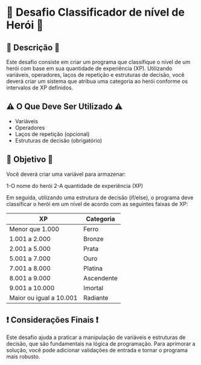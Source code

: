 
# 🔰 Desafio Classificador de nível de Herói 🔰

## 📄 Descrição 📄

Este desafio consiste em criar um programa que classifique o nível de um herói com base em sua quantidade de experiência (XP). Utilizando variáveis, operadores, laços de repetição e estruturas de decisão, você deverá criar um sistema que atribua uma categoria ao herói conforme os intervalos de XP definidos.

## ⚠️ O Que Deve Ser Utilizado ⚠️

- Variáveis
- Operadores
- Laços de repetição (opcional)
- Estruturas de decisão (obrigatório)

## 🎯 Objetivo 🎯

Você deverá criar uma variável para armazenar:

1-O nome do herói
2-A quantidade de experiência (XP)

Em seguida, utilizando uma estrutura de decisão (if/else), o programa deve classificar o herói em um nível de acordo com as seguintes faixas de XP:

| XP                | Categoria   |
|-------------------|-------------|
| Menor que 1.000   | Ferro       |
| 1.001 a 2.000     | Bronze      |
| 2.001 a 5.000     | Prata       |
| 5.001 a 7.000     | Ouro        |
| 7.001 a 8.000     | Platina     |
| 8.001 a 9.000     | Ascendente  |
| 9.001 a 10.000    | Imortal     |
| Maior ou igual a 10.001 | Radiante |


## ❗ Considerações Finais ❗
Este desafio ajuda a praticar a manipulação de variáveis e estruturas de decisão, que são fundamentais na lógica de programação. Para aprimorar a solução, você pode adicionar validações de entrada e tornar o programa mais robusto.